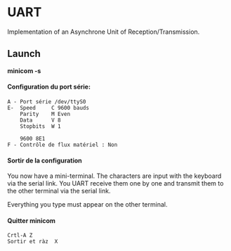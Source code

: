 # UART
Implementation of an Asynchrone Unit of Reception/Transmission.

## Launch
**minicom -s**

#### Configuration du port série:
```
A - Port série /dev/ttyS0
E-  Speed     C 9600 bauds
    Parity    M Even
    Data      V 8
    Stopbits  W 1

    9600 8E1
F - Contrôle de flux matériel : Non
```

#### Sortir de la configuration
You now have a mini-terminal. The characters are input with the keyboard via the serial link. You UART receive them one by one and transmit them to the other terminal via the serial link.

Everything you type must appear on the other terminal.

#### Quitter minicom
```
Crtl-A Z
Sortir et ràz  X
```
